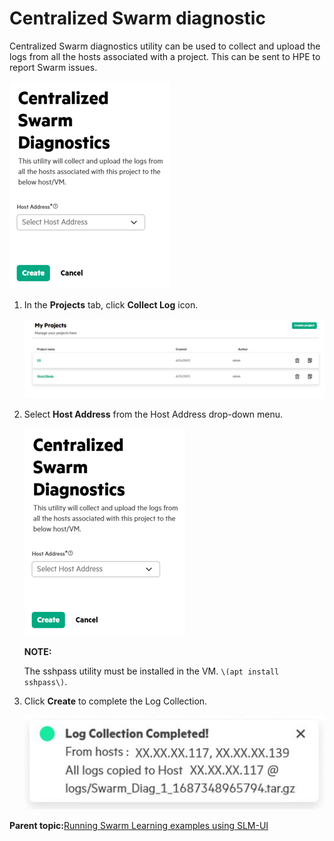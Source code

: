 # Centralized Swarm diagnostic

Centralized Swarm diagnostics utility can be used to collect and upload the logs from all the hosts associated with a project. This can be sent to HPE to report Swarm issues.

![Centralized Swarm Diagnostics](GUID-EA3ED67E-52AD-464F-B126-E21C6F835125-high.png)

1.  In the **Projects** tab, click **Collect Log** icon.

    ![MyProjects](GUID-E0930943-5847-4F31-8231-D1AD21862F1D-high.png)

2.  Select **Host Address** from the Host Address drop-down menu.

    ![Host Address](GUID-31258354-DEB0-428E-BC00-B706BD0BFCBA-high.png)

    **NOTE:**

    The sshpass utility must be installed in the VM. `\(apt install sshpass\)`.

3.  Click **Create** to complete the Log Collection.

    ![Log Collection Completed](GUID-5383ABE4-9B19-40A1-83CB-47F605828833-high.png)


**Parent topic:**[Running Swarm Learning examples using SLM-UI](Running_Swarm_Learning_examples_using_SLM-UI.md
)

